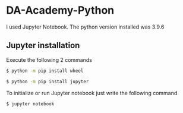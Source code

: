 # DA-Academy-Python

I used Jupyter Notebook. The python version installed was 3.9.6 

## Jupyter installation

Execute the following 2 commands

```bash
$ python -m pip install wheel
```

```bash
$ python -m pip install jupyter
```

To initialize or run Jupyter notebook just write the following command

```bash
$ jupyter notebook
```
